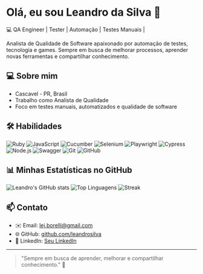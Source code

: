# Olá, eu sou Leandro da Silva 👋

💻 QA Engineer | Tester | Automação | Testes Manuais |

Analista de Qualidade de Software apaixonado por automação de testes, tecnologia e games. Sempre em busca de melhorar processos, aprender novas ferramentas e compartilhar conhecimento.

## 💻 Sobre mim

- Cascavel - PR, Brasil  
- Trabalho como Analista de Qualidade 
- Foco em testes manuais, automatizados e qualidade de software  

## 🛠 Habilidades

![Ruby](https://img.shields.io/badge/Ruby-C70039?style=for-the-badge&logo=ruby&logoColor=white)
![JavaScript](https://img.shields.io/badge/JavaScript-F7DF1E?style=for-the-badge&logo=javascript&logoColor=black)
![Cucumber](https://img.shields.io/badge/Cucumber-79C900?style=for-the-badge&logo=cucumber&logoColor=white)
![Selenium](https://img.shields.io/badge/Selenium-43B02A?style=for-the-badge&logo=selenium&logoColor=white)
![Playwright](https://img.shields.io/badge/Playwright-8257E5?style=for-the-badge&logo=playwright&logoColor=white)
![Cypress](https://img.shields.io/badge/Cypress-17202C?style=for-the-badge&logo=cypress&logoColor=white)
![Node.js](https://img.shields.io/badge/Node.js-339933?style=for-the-badge&logo=node.js&logoColor=white)
![Swagger](https://img.shields.io/badge/Swagger-85EA2D?style=for-the-badge&logo=swagger&logoColor=black)
![Git](https://img.shields.io/badge/Git-F05032?style=for-the-badge&logo=git&logoColor=white)
![GitHub](https://img.shields.io/badge/GitHub-181717?style=for-the-badge&logo=github&logoColor=white)

## 📊 Minhas Estatísticas no GitHub

![Leandro's GitHub stats](https://github-readme-stats.vercel.app/api?username=leuBorelli&show_icons=true&theme=tokyonight&count_private=true)
![Top Linguagens](https://github-readme-stats.vercel.app/api/top-langs/?username=leuborelli&layout=compact&theme=tokyonight)
![Streak](https://github-readme-streak-stats.herokuapp.com/?user=leuborelli&theme=tokyonight)

## 📫 Contato

- ✉️ Email: lej.borelli@gmail.com  
- 🌐 GitHub: [github.com/leandrosilva](https://github.com/leandrosilva)  
- 🔗 LinkedIn: [Seu LinkedIn](https://www.linkedin.com/in/leandro-da-silva-053876214/)

---

> "Sempre em busca de aprender, melhorar e compartilhar conhecimento." 🌟

